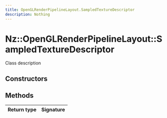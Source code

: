 ```yaml
---
title: OpenGLRenderPipelineLayout.SampledTextureDescriptor
description: Nothing
---
```


# Nz::OpenGLRenderPipelineLayout::SampledTextureDescriptor

Class description

## Constructors


## Methods

| Return type | Signature |
| ----------- | --------- |
